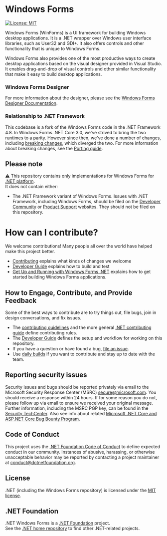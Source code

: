 # Windows Forms

[![License: MIT](https://img.shields.io/badge/License-MIT-green.svg)](https://github.com/dotnet/winforms/blob/main/LICENSE.TXT)

Windows Forms (WinForms) is a UI framework for building Windows desktop applications. It is a .NET wrapper over Windows user interface libraries, such as User32 and GDI+. It also offers controls and other functionality that is unique to Windows Forms.

Windows Forms also provides one of the most productive ways to create desktop applications based on the visual designer provided in Visual Studio. It enables drag-and-drop of visual controls and other similar functionality that make it easy to build desktop applications.

### Windows Forms Designer
For more information about the designer, please see the [Windows Forms Designer Documentation](docs/designer/readme.md).<br />

### Relationship to .NET Framework

This codebase is a fork of the Windows Forms code in the .NET Framework 4.8. 
In Windows Forms .NET Core 3.0, we've strived to bring the two runtimes to a parity. However since then, we've done a number of changes, including [breaking changes](https://docs.microsoft.com/dotnet/core/compatibility/winforms), which diverged the two.
For more information about breaking changes, see the [Porting guide][porting-guidelines].


## Please note

:warning: This repository contains only implementations for Windows Forms for [.NET platform](https://github.com/dotnet/core).<br />
It does not contain either:
* The .NET Framework variant of Windows Forms. Issues with .NET Framework, including Windows Forms, should be filed on the [Developer Community](https://developercommunity.visualstudio.com/spaces/61/index.html) or [Product Support](https://support.microsoft.com/en-us/contactus?ws=support) websites. They should not be filed on this repository.


# How can I contribute?

We welcome contributions! Many people all over the world have helped make this project better.

* [Contributing][contributing] explains what kinds of changes we welcome
* [Developer Guide][developer-guide] explains how to build and test
* [Get Up and Running with Windows Forms .NET][getting-started] explains how to get started building Windows Forms applications.


## How to Engage, Contribute, and Provide Feedback

Some of the best ways to contribute are to try things out, file bugs, join in design conversations, and fix issues.

* The [contributing guidelines][contributing] and the more general [.NET contributing guide][net-contributing] define contributing rules.
* The [Developer Guide][developer-guide] defines the setup and workflow for working on this repository.
* If you have a question or have found a bug, [file an issue](https://github.com/dotnet/winforms/issues/new?template=bug_report.md).
* Use [daily builds][developer-guide] if you want to contribute and stay up to date with the team.

## Reporting security issues

Security issues and bugs should be reported privately via email to the Microsoft Security Response Center (MSRC) <secure@microsoft.com>. You should receive a response within 24 hours. If for some reason you do not, please follow up via email to ensure we received your original message. Further information, including the MSRC PGP key, can be found in the [Security TechCenter](https://www.microsoft.com/msrc/faqs-report-an-issue). Also see info about related [Microsoft .NET Core and ASP.NET Core Bug Bounty Program](https://www.microsoft.com/msrc/bounty-dot-net-core).

## Code of Conduct

This project uses the [.NET Foundation Code of Conduct](https://dotnetfoundation.org/code-of-conduct) to define expected conduct in our community. Instances of abusive, harassing, or otherwise unacceptable behavior may be reported by contacting a project maintainer at conduct@dotnetfoundation.org.

## License

.NET (including the Windows Forms repository) is licensed under the [MIT license](LICENSE.TXT).

## .NET Foundation

.NET Windows Forms is a [.NET Foundation](https://www.dotnetfoundation.org/projects) project.<br />
See the [.NET home repository](https://github.com/Microsoft/dotnet) to find other .NET-related projects.

[contributing]: CONTRIBUTING.md
[developer-guide]: docs/developer-guide.md
[getting-started]: docs/getting-started.md
[net-contributing]: https://github.com/dotnet/runtime/blob/master/CONTRIBUTING.md
[porting-guidelines]: docs/porting-guidelines.md

